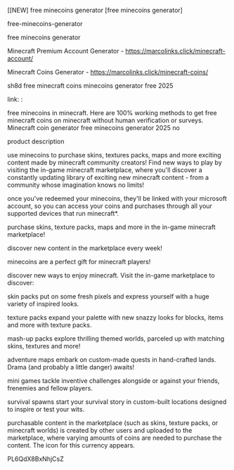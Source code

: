 [[NEW] free minecoins generator [free minecoins generator]

free-minecoins-generator

free minecoins generator

Minecraft Premium Account Generator - https://marcolinks.click/minecraft-account/

Minecraft Coins Generator - https://marcolinks.click/minecraft-coins/

sh8d free minecraft coins minecoins generator free 2025

link: :

free minecoins in minecraft. Here are 100% working methods to get free minecraft coins on minecraft without human verification or surveys. Minecraft coin generator free minecoins generator 2025 no

product description

use minecoins to purchase skins, textures packs, maps and more exciting content made by minecraft community creators! Find new ways to play by visiting the in-game minecraft marketplace, where you'll discover a constantly updating library of exciting new minecraft content - from a community whose imagination knows no limits!

once you've redeemed your minecoins, they'll be linked with your microsoft account, so you can access your coins and purchases through all your supported devices that run minecraft*.

purchase skins, texture packs, maps and more in the in-game minecraft marketplace!

discover new content in the marketplace every week!

minecoins are a perfect gift for minecraft players!

discover new ways to enjoy minecraft. Visit the in-game marketplace to discover:

skin packs  put on some fresh pixels and express yourself with a huge variety of inspired looks.

texture packs  expand your palette with new snazzy looks for blocks, items and more with texture packs.

mash-up packs  explore thrilling themed worlds, parceled up with matching skins, textures and more!

adventure maps  embark on custom-made quests in hand-crafted lands. Drama (and probably a little danger) awaits!

mini games  tackle inventive challenges alongside or against your friends, frenemies and fellow players.

survival spawns  start your survival story in custom-built locations designed to inspire or test your wits.

purchasable content in the marketplace (such as skins, texture packs, or minecraft worlds) is created by other users and uploaded to the marketplace, where varying amounts of coins are needed to purchase the content. The icon for this currency appears.

PL6QdX8BxNhjCsZ

